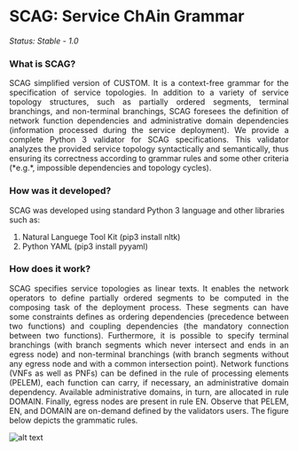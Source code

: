 SCAG: Service ChAin Grammar
========================================================

*Status: Stable - 1.0*

### What is SCAG?

<p align="justify">SCAG simplified version of CUSTOM. It is a context-free grammar for the specification of service topologies. In addition to a variety of service topology structures, such as partially ordered segments, terminal branchings, and non-terminal branchings, SCAG foresees the definition of network function dependencies and administrative domain dependencies (information processed during the service deployment). We provide a complete Python 3 validator for SCAG specifications. This validator analyzes the provided service topology syntactically and semantically, thus ensuring its correctness according to grammar rules and some other criteria (*e.g.*, impossible dependencies and topology cycles).</p>

### How was it developed?

SCAG was developed using standard Python 3 language and other libraries such as:<br/>
1. Natural Languege Tool Kit (pip3 install nltk)<br/>
2. Python YAML (pip3 install pyyaml)

### How does it work?

<p align="justify">SCAG specifies service topologies as linear texts. It enables the network operators to define partially ordered segments to be computed in the composing task of the deployment process. These segments can have some constraints defines as ordering dependencies (precedence between two functions) and coupling dependencies (the mandatory connection between two functions). Furthermore, it is possible to specify terminal branchings (with branch segments which never intersect and ends in an egress node) and non-terminal branchings (with branch segments without any egress node and with a common intersection point). Network functions (VNFs as well as PNFs) can be defined in the rule of processing elements (PELEM), each function can carry, if necessary, an administrative domain dependency. Available administrative domains, in turn, are allocated in rule DOMAIN. Finally, egress nodes are present in rule EN. Observe that PELEM, EN, and DOMAIN are on-demand defined by the validators users. The figure below depicts the grammatic rules.</p>

![alt text](http://www.inf.ufpr.br/vfgarcia/hosting/SCAG.png)
